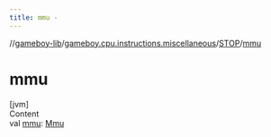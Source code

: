 ```yaml
---
title: mmu -
---
```

//[gameboy-lib](../../index.md)/[gameboy.cpu.instructions.miscellaneous](../index.md)/[STOP](index.md)/[mmu](mmu.md)



# mmu  
[jvm]  
Content  
val [mmu](mmu.md): [Mmu](../../gameboy.memory/-mmu/index.md)  



